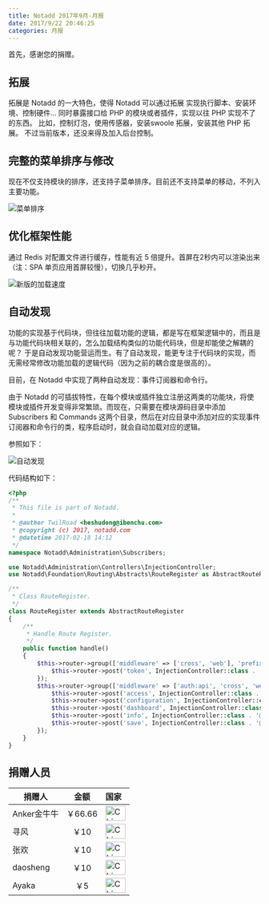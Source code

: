 ```yaml
---
title: Notadd 2017年9月-月报
date: 2017/9/22 20:46:25
categories: 月报  
---
```

首先，感谢您的捐赠。


## 拓展

拓展是 Notadd 的一大特色，使得 Notadd 可以通过拓展 实现执行脚本、安装环境、控制硬件... 同时暴露接口给 PHP 的模块或者插件，实现以往 PHP 实现不了的东西。
比如，控制灯泡，使用传感器，安装swoole 拓展，安装其他 PHP 拓展。
不过当前版本，还没来得及加入后台控制。

## 完整的菜单排序与修改

现在不仅支持模块的排序，还支持子菜单排序。目前还不支持菜单的移动，不列入主要功能。

![菜单排序](/src/img/7.png)

## 优化框架性能

通过 Redis 对配置文件进行缓存，性能有近 5 倍提升。首屏在2秒内可以渲染出来（注：SPA 单页应用首屏较慢），切换几乎秒开。

![新版的加载速度](/src/img/8.png)

## 自动发现

功能的实现基于代码块，但往往加载功能的逻辑，都是写在框架逻辑中的，而且是与功能代码块相关联的，怎么加载结构类似的功能代码块，但是却能使之解耦的呢？
于是自动发现功能营运而生。有了自动发现，能更专注于代码块的实现，而无需经常修改功能加载的逻辑代码（因为之前的耦合度是很高的）。

目前，在 Notadd 中实现了两种自动发现：事件订阅器和命令行。

由于 Notadd 的可插拔特性，在每个模块或插件独立注册这两类的功能块，将使模块或插件开发变得非常繁琐。而现在，只需要在模块源码目录中添加 Subscribers 和 Commands 这两个目录，然后在对应目录中添加对应的实现事件订阅器和命令行的类，程序启动时，就会自动加载对应的逻辑。

参照如下：

![自动发现](/src/img/9.png)

代码结构如下：

```php
<?php
/**
 * This file is part of Notadd.
 *
 * @author TwilRoad <heshudong@ibenchu.com>
 * @copyright (c) 2017, notadd.com
 * @datetime 2017-02-18 14:12
 */
namespace Notadd\Administration\Subscribers;

use Notadd\Administration\Controllers\InjectionController;
use Notadd\Foundation\Routing\Abstracts\RouteRegister as AbstractRouteRegister;

/**
 * Class RouteRegister.
 */
class RouteRegister extends AbstractRouteRegister
{
    /**
     * Handle Route Register.
     */
    public function handle()
    {
        $this->router->group(['middleware' => ['cross', 'web'], 'prefix' => 'api/administration'], function () {
            $this->router->post('token', InjectionController::class . '@token');
        });
        $this->router->group(['middleware' => ['auth:api', 'cross', 'web'], 'prefix' => 'api/administration'], function () {
            $this->router->post('access', InjectionController::class . '@access');
            $this->router->post('configuration', InjectionController::class . '@configuration');
            $this->router->post('dashboard', InjectionController::class . '@dashboard');
            $this->router->post('info', InjectionController::class . '@info');
            $this->router->post('save', InjectionController::class . '@save');
        });
    }
}
```




## 捐赠人员 

捐赠人 | 金额 | 国家
----|:----:|:----
Anker金牛牛 | ￥66.66  | <img src="https://cdn.bootcss.com/flag-icon-css/1.3.0/flags/4x3/cn.svg" width = "40" height = "30" alt="China" align=center />
寻风 | ￥10  | <img src="https://cdn.bootcss.com/flag-icon-css/1.3.0/flags/4x3/cn.svg" width = "40" height = "30" alt="China" align=center />
张欢| ￥10  | <img src="https://cdn.bootcss.com/flag-icon-css/1.3.0/flags/4x3/cn.svg" width = "40" height = "30" alt="China" align=center />
daosheng | ￥10  | <img src="https://cdn.bootcss.com/flag-icon-css/1.3.0/flags/4x3/cn.svg" width = "40" height = "30" alt="China" align=center />
Ayaka | ￥5  | <img src="https://cdn.bootcss.com/flag-icon-css/1.3.0/flags/4x3/cn.svg" width = "40" height = "30" alt="China" align=center />

